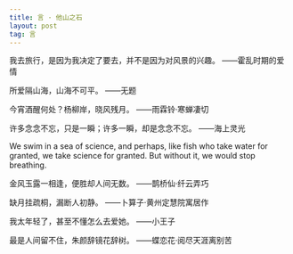 ```yaml
---
title: 言 · 他山之石
layout: post
tag: 言
---
```

我去旅行，是因为我决定了要去，并不是因为对风景的兴趣。
——霍乱时期的爱情

所爱隔山海，山海不可平。
——无题

今宵酒醒何处？杨柳岸，晓风残月。
——雨霖铃·寒蝉凄切

许多念念不忘，只是一瞬；许多一瞬，却是念念不忘。
——海上灵光

We swim in a sea of science, and perhaps, like fish who take water for granted, we take science for
granted. But without it, we would stop breathing.

金风玉露一相逢，便胜却人间无数。
——鹊桥仙·纤云弄巧

缺月挂疏桐，漏断人初静。
——卜算子·黄州定慧院寓居作

我太年轻了，甚至不懂怎么去爱她。
——小王子

最是人间留不住，朱颜辞镜花辞树。
——蝶恋花·阅尽天涯离别苦
